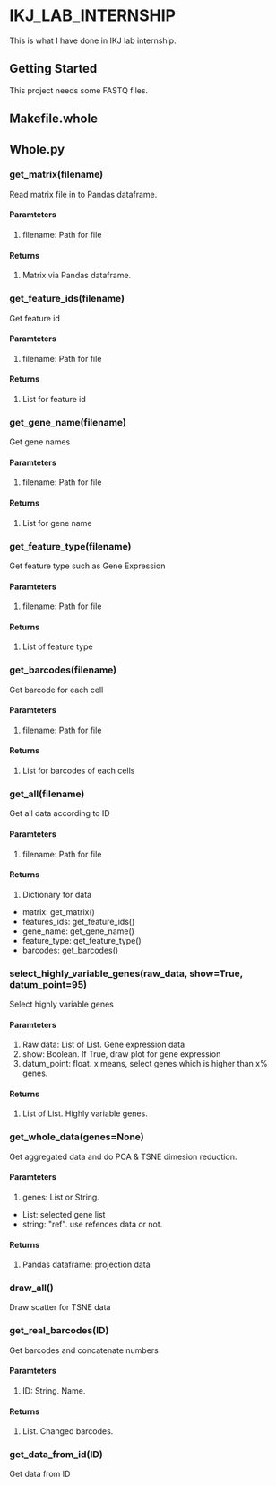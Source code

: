 # IKJ_LAB_INTERNSHIP

This is what I have done in IKJ lab internship.

## Getting Started

This project needs some FASTQ files.

## Makefile.whole

## Whole.py

### get_matrix(filename)
Read matrix file in to Pandas dataframe.
#### Paramteters
1. filename: Path for file
#### Returns
1. Matrix via Pandas dataframe.

### get_feature_ids(filename)
Get feature id
#### Paramteters
1. filename: Path for file
#### Returns
1. List for feature id

### get_gene_name(filename)
Get gene names
#### Paramteters
1. filename: Path for file
#### Returns
1. List for gene name

### get_feature_type(filename)
Get feature type such as Gene Expression
#### Paramteters
1. filename: Path for file
#### Returns
1. List of feature type

### get_barcodes(filename)
Get barcode for each cell
#### Paramteters
1. filename: Path for file
#### Returns
1. List for barcodes of each cells

### get_all(filename)
Get all data according to ID
#### Paramteters
1. filename: Path for file
#### Returns
1. Dictionary for data
- matrix: get_matrix()
- features_ids: get_feature_ids()
- gene_name: get_gene_name()
- feature_type: get_feature_type()
- barcodes: get_barcodes()

### select_highly_variable_genes(raw_data, show=True, datum_point=95)
Select highly variable genes
#### Paramteters
1. Raw data: List of List. Gene expression data
2. show: Boolean. If True, draw plot for gene expression
3. datum_point: float. x means, select genes which is higher than x% genes.
#### Returns
1. List of List. Highly variable genes.

### get_whole_data(genes=None)
Get aggregated data and do PCA & TSNE dimesion reduction.
#### Paramteters
1. genes: List or String.
- List: selected gene list
- string: "ref". use refences data or not.
#### Returns
1. Pandas dataframe: projection data

### draw_all()
Draw scatter for TSNE data

### get_real_barcodes(ID)
Get barcodes and concatenate numbers
#### Paramteters
1. ID: String. Name.
#### Returns
1. List. Changed barcodes.

### get_data_from_id(ID)
Get data from ID


